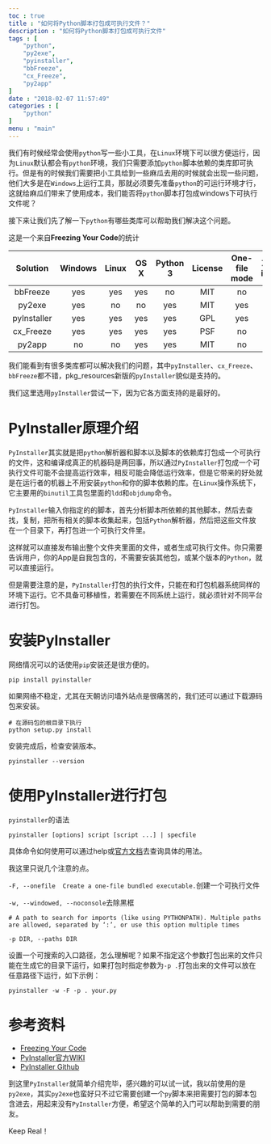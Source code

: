```yaml
---
toc : true
title : "如何将Python脚本打包成可执行文件？"
description : "如何将Python脚本打包成可执行文件"
tags : [
	"python",
	"py2exe",
	"pyinstaller",
	"bbFreeze",
	"cx_Freeze",
	"py2app"
]
date : "2018-02-07 11:57:49"
categories : [
    "python"
]
menu : "main"
---
```


我们有时候经常会使用`python`写一些小工具，在`Linux`环境下可以很方便运行，因为`Linux`默认都会有`python`环境，我们只需要添加`python`脚本依赖的类库即可执行。但是有的时候我们需要把小工具给到一些麻瓜去用的时候就会出现一些问题，他们大多是在`Windows`上运行工具，那就必须要先准备`python`的可运行环境才行，这就给麻瓜们带来了使用成本，我们能否将`python`脚本打包成windows下可执行文件呢？

接下来让我们先了解一下`python`有哪些类库可以帮助我们解决这个问题。

这是一个来自**Freezing Your Code**的统计

|Solution|Windows|Linux|OS X|Python 3|License|One-file mode|Zipfile import|Eggs|pkg_resources support|
|:-:|:-:|:-:|:-:|:-:|:-:|:-:|:-:|:-:|:-:|
|bbFreeze|yes|yes|yes|no|MIT|no|yes|yes|yes|
|py2exe|yes|no|no|yes|MIT|yes|yes|no|no|
|pyInstaller|yes|yes|yes|yes|GPL|yes|no|yes|no|
|cx_Freeze|yes|yes|yes|yes|PSF|no|yes|yes|no|
|py2app|no|no|yes|yes|MIT|no|yes|yes|yes|

我们能看到有很多类库都可以解决我们的问题，其中`pyInstaller`、`cx_Freeze`、`bbFreeze`都不错，pkg_resources新版的`pyInstaller`貌似是支持的。

我们这里选用`pyInstaller`尝试一下，因为它各方面支持的是最好的。

# PyInstaller原理介绍

`PyInstaller`其实就是把`python`解析器和脚本以及脚本的依赖库打包成一个可执行的文件，这和编译成真正的机器码是两回事，所以通过`PyInstaller`打包成一个可执行文件可能不会提高运行效率，相反可能会降低运行效率，但是它带来的好处就是在运行者的机器上不用安装`python`和你的脚本依赖的库。在`Linux`操作系统下，它主要用的`binutil`工具包里面的`ldd`和`objdump`命令。

`PyInstaller`输入你指定的的脚本，首先分析脚本所依赖的其他脚本，然后去查找，复制，把所有相关的脚本收集起来，包括`Python`解析器，然后把这些文件放在一个目录下，再打包进一个可执行文件里。

这样就可以直接发布输出整个文件夹里面的文件，或者生成可执行文件。你只需要告诉用户，你的App是自我包含的，不需要安装其他包，或某个版本的`Python`，就可以直接运行。

但是需要注意的是，`PyInstaller`打包的执行文件，只能在和打包机器系统同样的环境下运行。它不具备可移植性，若需要在不同系统上运行，就必须针对不同平台进行打包。


# 安装PyInstaller

网络情况可以的话使用`pip`安装还是很方便的。

```
pip install pyinstaller
```

如果网络不稳定，尤其在天朝访问墙外站点是很痛苦的，我们还可以通过下载源码包来安装。

```
# 在源码包的根目录下执行
python setup.py install
```

安装完成后，检查安装版本。

```
pyinstaller --version
```

# 使用PyInstaller进行打包

`pyinstaller`的语法

```
pyinstaller [options] script [script ...] | specfile
```

具体命令如何使用可以通过help或[官方文档](http://pythonhosted.org/PyInstaller/usage.html)去查询具体的用法。

我这里只说几个注意的点。

`-F, --onefile	Create a one-file bundled executable.`创建一个可执行文件

`-w, --windowed, --noconsole`去除黑框

```
# A path to search for imports (like using PYTHONPATH). Multiple paths are allowed, separated by ‘:’, or use this option multiple times

-p DIR, --paths DIR
```

设置一个可搜索的入口路径，怎么理解呢？如果不指定这个参数打包出来的文件只能在生成它的目录下运行，如果打包时指定参数为`-p .`打包出来的文件可以放在任意路径下运行，如下示例：

```
pyinstaller -w -F -p . your.py
```

# 参考资料

* [Freezing Your Code](http://docs.python-guide.org/en/latest/shipping/freezing/#comparison-of-freezing-tools)
* [PyInstaller官方WIKI](http://pythonhosted.org/PyInstaller/usage.html)
* [PyInstaller Github](https://github.com/pyinstaller/pyinstaller)

到这里`PyInstaller`就简单介绍完毕，感兴趣的可以试一试，我以前使用的是`py2exe`，其实`py2exe`也蛮好只不过它需要创建一个`py`脚本来把需要打包的脚本包含进去，用起来没有`PyInstaller`方便，希望这个简单的入门可以帮助到需要的朋友。

Keep Real！